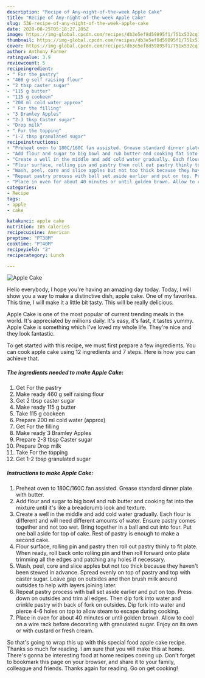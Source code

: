 ```yaml
---
description: "Recipe of Any-night-of-the-week Apple Cake"
title: "Recipe of Any-night-of-the-week Apple Cake"
slug: 536-recipe-of-any-night-of-the-week-apple-cake
date: 2020-08-25T05:18:27.205Z
image: https://img-global.cpcdn.com/recipes/db3e5ef8d59895f1/751x532cq70/apple-cake-recipe-main-photo.jpg
thumbnail: https://img-global.cpcdn.com/recipes/db3e5ef8d59895f1/751x532cq70/apple-cake-recipe-main-photo.jpg
cover: https://img-global.cpcdn.com/recipes/db3e5ef8d59895f1/751x532cq70/apple-cake-recipe-main-photo.jpg
author: Anthony Farmer
ratingvalue: 3.9
reviewcount: 5
recipeingredient:
- " For the pastry"
- "460 g self raising flour"
- "2 tbsp caster sugar"
- "115 g butter"
- "115 g cookeen"
- "200 ml cold water approx"
- " For the filling"
- "3 Bramley Apples"
- "2-3 tbsp Caster sugar"
- "Drop milk"
- " For the topping"
- "1-2 tbsp granulated sugar"
recipeinstructions:
- "Preheat oven to 180C/160C fan assisted. Grease standard dinner plate with butter."
- "Add flour and sugar to big bowl and rub butter and cooking fat into the mixture until it&#39;s like a breadcrumb look and texture."
- "Create a well in the middle and add cold water gradually. Each flour is different and will need different amounts of water. Ensure pastry comes together and not too wet. Bring together in a ball and cut into four. Put one ball aside for top of cake. Rest of pastry is enough to make a second cake."
- "Flour surface, rolling pin and pastry then roll out pastry thinly to fit plate. When ready, roll back onto rolling pin and then roll forward onto plate trimming all the edges and patching any holes if necessary."
- "Wash, peel, core and slice apples but not too thick because they haven&#39;t been stewed in advance. Spread evenly on top of pastry and top with caster sugar. Leave gap on outsides and then brush milk around outsides to help with layers joining later."
- "Repeat pastry process with ball set aside earlier and put on top. Press down on outsides and trim all edges. Then dip fork into water and crinkle pastry with back of fork on outsides. Dip fork into water and pierce 4-6 holes on top to allow steam to escape during cooking."
- "Place in oven for about 40 minutes or until golden brown. Allow to cool on a wire rack before decorating with granulated sugar. Enjoy on its own or with custard or fresh cream."
categories:
- Recipe
tags:
- apple
- cake

katakunci: apple cake 
nutrition: 105 calories
recipecuisine: American
preptime: "PT38M"
cooktime: "PT40M"
recipeyield: "2"
recipecategory: Lunch

---
```



![Apple Cake](https://img-global.cpcdn.com/recipes/db3e5ef8d59895f1/751x532cq70/apple-cake-recipe-main-photo.jpg)

Hello everybody, I hope you're having an amazing day today. Today, I will show you a way to make a distinctive dish, apple cake. One of my favorites. This time, I will make it a little bit tasty. This will be really delicious.

Apple Cake is one of the most popular of current trending meals in the world. It's appreciated by millions daily. It's easy, it's fast, it tastes yummy. Apple Cake is something which I've loved my whole life. They're nice and they look fantastic.




To get started with this recipe, we must first prepare a few ingredients. You can cook apple cake using 12 ingredients and 7 steps. Here is how you can achieve that.

<!--inarticleads1-->

##### The ingredients needed to make Apple Cake:

1. Get  For the pastry
1. Make ready 460 g self raising flour
1. Get 2 tbsp caster sugar
1. Make ready 115 g butter
1. Take 115 g cookeen
1. Prepare 200 ml cold water (approx)
1. Get  For the filling
1. Make ready 3 Bramley Apples
1. Prepare 2-3 tbsp Caster sugar
1. Prepare Drop milk
1. Take  For the topping
1. Get 1-2 tbsp granulated sugar




<!--inarticleads2-->

##### Instructions to make Apple Cake:

1. Preheat oven to 180C/160C fan assisted. Grease standard dinner plate with butter.
1. Add flour and sugar to big bowl and rub butter and cooking fat into the mixture until it&#39;s like a breadcrumb look and texture.
1. Create a well in the middle and add cold water gradually. Each flour is different and will need different amounts of water. Ensure pastry comes together and not too wet. Bring together in a ball and cut into four. Put one ball aside for top of cake. Rest of pastry is enough to make a second cake.
1. Flour surface, rolling pin and pastry then roll out pastry thinly to fit plate. When ready, roll back onto rolling pin and then roll forward onto plate trimming all the edges and patching any holes if necessary.
1. Wash, peel, core and slice apples but not too thick because they haven&#39;t been stewed in advance. Spread evenly on top of pastry and top with caster sugar. Leave gap on outsides and then brush milk around outsides to help with layers joining later.
1. Repeat pastry process with ball set aside earlier and put on top. Press down on outsides and trim all edges. Then dip fork into water and crinkle pastry with back of fork on outsides. Dip fork into water and pierce 4-6 holes on top to allow steam to escape during cooking.
1. Place in oven for about 40 minutes or until golden brown. Allow to cool on a wire rack before decorating with granulated sugar. Enjoy on its own or with custard or fresh cream.




So that's going to wrap this up with this special food apple cake recipe. Thanks so much for reading. I am sure that you will make this at home. There's gonna be interesting food at home recipes coming up. Don't forget to bookmark this page on your browser, and share it to your family, colleague and friends. Thanks again for reading. Go on get cooking!
